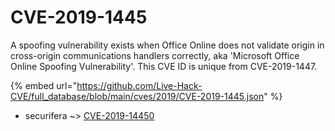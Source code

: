 # CVE-2019-1445

A spoofing vulnerability exists when Office Online does not validate origin in cross-origin communications handlers correctly, aka 'Microsoft Office Online Spoofing Vulnerability'. This CVE ID is unique from CVE-2019-1447.

{% embed url="https://github.com/Live-Hack-CVE/full_database/blob/main/cves/2019/CVE-2019-1445.json" %}


* securifera ~> [CVE-2019-14450](https://zeste.alice-snow.ru/2019/database/cve-2019-1445/cve-2019-14450-securifera)